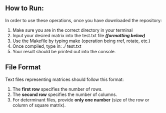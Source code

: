## How to Run: 

In order to use these operations, once you have downloaded the repository:
1. Make sure you are in the correct directory in your terminal
2. Input your desired matrix into the test.txt file ***(formatting below)***
3. Use the Makefile by typing make <operation> (operation being rref, rotate, etc.)
4. Once compiled, type in: ./<operation> test.txt
5. Your result should be printed out into the console.

## File Format

Text files representing matrices should follow this format:

1. The **first row** specifies the number of rows.
2. The **second row** specifies the number of columns.
3. For determinant files, provide **only one number** (size of the row or column of square matrix).

